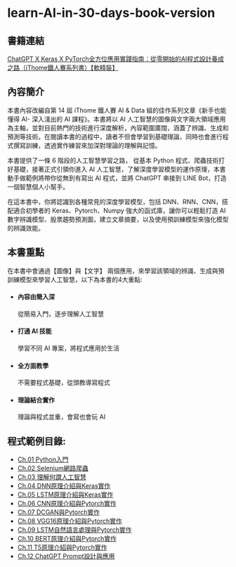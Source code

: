 ﻿# learn-AI-in-30-days-book-version
## 書籍連結
[ChatGPT X Keras X PyTorch全方位應用實踐指南：從零開始的AI程式設計養成之路（iThome鐵人賽系列書）【軟精裝】](https://www.tenlong.com.tw/products/9786263336025?list_name=r-zh_tw)


## 內容簡介
本書內容改編自第 14 屆 iThome 鐵人賽 AI & Data 組的佳作系列文章《新手也能懂得 AI- 深入淺出的 AI 課程》。本書將以 AI 人工智慧的圖像與文字兩大領域應用為主軸，並對目前熱門的技術進行深度解析，內容範圍廣闊，涵蓋了辨識、生成和預測等技術。在閱讀本書的過程中，讀者不但會學習到基礎理論，同時也會進行程式撰寫訓練，透過實作練習來加深對理論的理解與記憶。

本書提供了一條 6 階段的人工智慧學習之路， 從基本 Python 程式、爬蟲技術打好基礎，接著正式引領你進入 AI 人工智慧，了解深度學習模型的運作原理，本書動手做範例將帶你從無到有寫出 AI 程式，並將 ChatGPT 串接到 LINE Bot，打造一個智慧個人小幫手。

在這本書中，你將認識到各種常見的深度學習模型，包括 DNN、RNN、CNN，搭配適合初學者的 Keras、Pytorch、Numpy 強大的函式庫，讓你可以輕鬆打造 AI 數字辨識模型、股票趨勢預測圖，建立文章摘要，以及使用預訓練模型來強化模型的辨識效能。

## 本書重點
在本書中會通過【圖像】與【文字】 兩個應用，來學習該領域的辨識、生成與預訓練模型來學習人工智慧，以下為本書的4大重點:
* #### 內容由簡入深
  從簡易入門，逐步理解人工智慧
* #### 打通 AI 技能
  學習不同 AI 專案，將程式應用於生活
* #### 全方面教學
  不需要程式基礎，從頭教導寫程式
* #### 理論結合實作
  理論與程式並重，會寫也會玩 AI

## 程式範例目錄:
* [Ch.01 Python入門](https://github.com/AUSTIN2526/learn-AI-in-30-days-book-version/tree/main/Ch.01%20%20Python%E5%85%A5%E9%96%80)
* [Ch.02 Selenium網路爬蟲](https://github.com/AUSTIN2526/learn-AI-in-30-days-book-version/tree/main/Ch.02%20%20Selenium%E7%B6%B2%E8%B7%AF%E7%88%AC%E8%9F%B2)
* [Ch.03 理解何謂人工智慧](https://github.com/AUSTIN2526/learn-AI-in-30-days-book-version/tree/main/Ch.03%20%E7%90%86%E8%A7%A3%E4%BD%95%E8%AC%82%E4%BA%BA%E5%B7%A5%E6%99%BA%E6%85%A7)
* [Ch.04 DNN原理介紹與Keras實作](https://github.com/AUSTIN2526/learn-AI-in-30-days-book-version/tree/main/Ch.04%20DNN%E5%8E%9F%E7%90%86%E4%BB%8B%E7%B4%B9%E8%88%87Keras%E5%AF%A6%E4%BD%9C)
* [Ch.05 LSTM原理介紹與Keras實作](https://github.com/AUSTIN2526/learn-AI-in-30-days-book-version/tree/main/Ch.05%20LSTM%E5%8E%9F%E7%90%86%E4%BB%8B%E7%B4%B9%E8%88%87Keras%E5%AF%A6%E4%BD%9C)
* [Ch.06 CNN原理介紹與Pytorch實作](https://github.com/AUSTIN2526/learn-AI-in-30-days-book-version/tree/main/Ch.06%20CNN%E5%8E%9F%E7%90%86%E4%BB%8B%E7%B4%B9%E8%88%87Pytorch%E5%AF%A6%E4%BD%9C)
* [Ch.07 DCGAN與Pytorch實作](https://github.com/AUSTIN2526/learn-AI-in-30-days-book-version/tree/main/Ch.07%20DCGAN%E8%88%87Pytorch%E5%AF%A6%E4%BD%9C)
* [Ch.08 VGG16原理介紹與Pytorch實作](https://github.com/AUSTIN2526/learn-AI-in-30-days-book-version/tree/main/Ch.08%20VGG16%E5%8E%9F%E7%90%86%E4%BB%8B%E7%B4%B9%E8%88%87Pytorch%E5%AF%A6%E4%BD%9C)
* [Ch.09 LSTM自然語言處理與Pytorch實作](https://github.com/AUSTIN2526/learn-AI-in-30-days-book-version/tree/main/Ch.09%20LSTM%E8%87%AA%E7%84%B6%E8%AA%9E%E8%A8%80%E8%99%95%E7%90%86%E8%88%87Pytorch%E5%AF%A6%E4%BD%9C)
* [Ch.10 BERT原理介紹與Pytorch實作](https://github.com/AUSTIN2526/learn-AI-in-30-days-book-version/tree/main/Ch.10%20BERT%E5%8E%9F%E7%90%86%E4%BB%8B%E7%B4%B9%E8%88%87Pytorch%E5%AF%A6%E4%BD%9C)
* [Ch.11 T5原理介紹與Pytorch實作](https://github.com/AUSTIN2526/learn-AI-in-30-days-book-version/tree/main/Ch.11%20T5%E5%8E%9F%E7%90%86%E4%BB%8B%E7%B4%B9%E8%88%87Pytorch%E5%AF%A6%E4%BD%9C)
* [Ch.12 ChatGPT Prompt設計與應用](https://github.com/AUSTIN2526/learn-AI-in-30-days-book-version/tree/main/Ch.12%20ChatGPT%20Prompt%E8%A8%AD%E8%A8%88%E8%88%87%E6%87%89%E7%94%A8)

